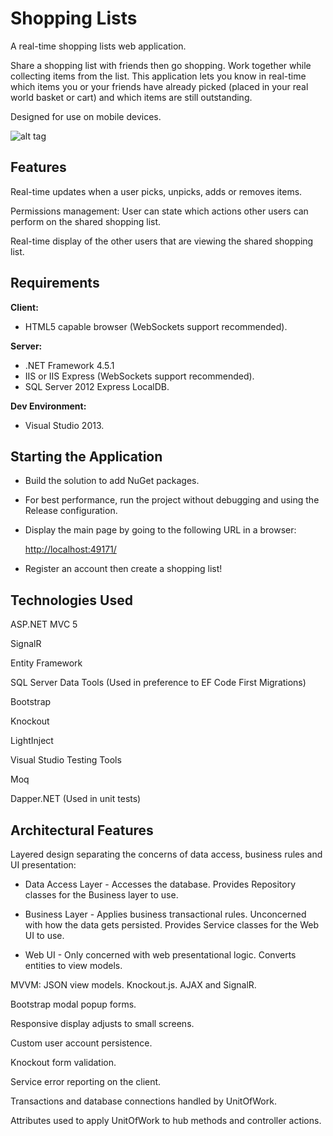Shopping Lists
==============

A real-time shopping lists web application.

Share a shopping list with friends then go shopping. Work together while collecting items from the list. This application lets you know in real-time which items you or your friends have already picked (placed in your real world basket or cart) and which items are still outstanding.

Designed for use on mobile devices.

![alt tag](https://raw.github.com/iandhall/shopping-lists/master/ShoppingLists.Web/Content/Images/shoppinglist2.png)

Features
--------
Real-time updates when a user picks, unpicks, adds or removes items.

Permissions management: User can state which actions other users can perform on the shared shopping list.

Real-time display of the other users that are viewing the shared shopping list.

Requirements
------------
__Client:__

* HTML5 capable browser (WebSockets support recommended).

__Server:__

* .NET Framework 4.5.1
* IIS or IIS Express (WebSockets support recommended).
* SQL Server 2012 Express LocalDB.

__Dev Environment:__

* Visual Studio 2013.

Starting the Application
------------------------
* Build the solution to add NuGet packages.
* For best performance, run the project without debugging and using the Release configuration.
* Display the main page by going to the following URL in a browser:

	[http://localhost:49171/](http://localhost:49171/)

* Register an account then create a shopping list!
	
Technologies Used
-----------------
ASP.NET MVC 5

SignalR

Entity Framework

SQL Server Data Tools (Used in preference to EF Code First Migrations)

Bootstrap

Knockout

LightInject

Visual Studio Testing Tools

Moq

Dapper.NET (Used in unit tests)

Architectural Features
----------------------
Layered design separating the concerns of data access, business rules and UI presentation:

* Data Access Layer - Accesses the database. Provides Repository classes for the Business layer to use.

* Business Layer - Applies business transactional rules. Unconcerned with how the data gets persisted. Provides Service classes for the Web UI to use.

* Web UI - Only concerned with web presentational logic. Converts entities to view models.

MVVM: JSON view models. Knockout.js. AJAX and SignalR.

Bootstrap modal popup forms.

Responsive display adjusts to small screens.

Custom user account persistence.

Knockout form validation.

Service error reporting on the client.

Transactions and database connections handled by UnitOfWork.

Attributes used to apply UnitOfWork to hub methods and controller actions.